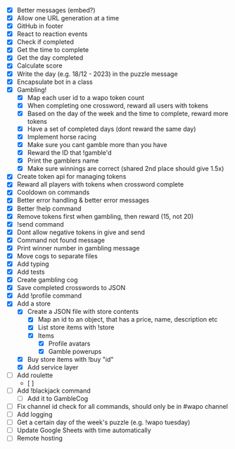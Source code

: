 - [X] Better messages (embed?)
- [X] Allow one URL generation at a time
- [X] GitHub in footer
- [X] React to reaction events
- [X] Check if completed
- [X] Get the time to complete
- [X] Get the day completed
- [X] Calculate score
- [X] Write the day (e.g. 18/12 - 2023) in the puzzle message
- [X] Encapsulate bot in a class
- [X] Gambling!
    - [X] Map each user id to a wapo token count
    - [X] When completing one crossword, reward all users with tokens
    - [X] Based on the day of the week and the time to complete, reward more tokens
    - [X] Have a set of completed days (dont reward the same day)
    - [X] Implement horse racing
    - [X] Make sure you cant gamble more than you have
    - [X] Reward the ID that !gamble'd
    - [X] Print the gamblers name
    - [X] Make sure winnings are correct (shared 2nd place should give 1.5x)
- [X] Create token api for managing tokens
- [X] Reward all players with tokens when crossword complete
- [X] Cooldown on commands
- [X] Better error handling & better error messages
- [X] Better !help command
- [X] Remove tokens first when gambling, then reward (15, not 20)
- [X] !send command
- [X] Dont allow negative tokens in give and send
- [X] Command not found message
- [X] Print winner number in gambling message
- [X] Move cogs to separate files
- [X] Add typing
- [X] Add tests
- [X] Create gambling cog
- [X] Save completed crosswords to JSON
- [X] Add !profile command
- [X] Add a store
    - [X] Create a JSON file with store contents
        - [X] Map an id to an object, that has a price, name, description etc
        - [X] List store items with !store
        - [X] Items
            - [X] Profile avatars
            - [X] Gamble powerups
    - [X] Buy store items with !buy "id"
    - [X] Add service layer
- [ ] Add roulette
    - [ ]
- [ ] Add !blackjack command
    - [ ] Add it to GambleCog
- [ ] Fix channel id check for all commands, should only be in \#wapo channel
- [ ] Add logging
- [ ] Get a certain day of the week's puzzle (e.g. !wapo tuesday)
- [ ] Update Google Sheets with time automatically
- [ ] Remote hosting
